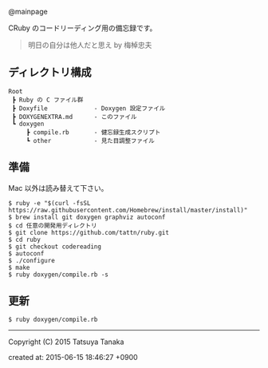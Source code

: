 @mainpage

CRuby のコードリーディング用の備忘録です。

> 明日の自分は他人だと思え by 梅棹忠夫



## ディレクトリ構成

~~~
Root
 ┣ Ruby の C ファイル群
 ┣ Doxyfile				- Doxygen 設定ファイル
 ┣ DOXYGENEXTRA.md		- このファイル
 ┗ doxygen
     ┣ compile.rb		- 健忘録生成スクリプト
     ┗ other			- 見た目調整ファイル
~~~



## 準備

Mac 以外は読み替えて下さい。

    $ ruby -e "$(curl -fsSL https://raw.githubusercontent.com/Homebrew/install/master/install)"
    $ brew install git doxygen graphviz autoconf
    $ cd 任意の開発用ディレクトリ
    $ git clone https://github.com/tattn/ruby.git
    $ cd ruby
    $ git checkout codereading
    $ autoconf
    $ ./configure
    $ make
    $ ruby doxygen/compile.rb -s



## 更新

    $ ruby doxygen/compile.rb



---

Copyright (C) 2015 Tatsuya Tanaka

created at: 2015-06-15 18:46:27 +0900

